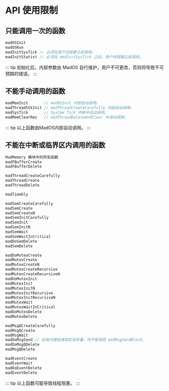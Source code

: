 # API 使用限制

## 只能调用一次的函数
```c
madOSInit
madOSRun
madInitSysTick // 必须在用户线程建立前调用。
madInitStatist // 必须在 madInitSysTick 之后，用户线程建立前调用。
```
::: tip
初始化后，内部参数由 MadOS 自行维护，用户不可更改，否则将导致不可预期的错误。
:::

## 不能手动调用的函数
```c
madMemInit       // madOSInit 内部自动调用。
madThreadStkInit // madThreadCreateCarefully 内部自动调用。
madSysTick       // System Tick 中断中自动调用。
madMemClearRes   // madThreadDeleteAndClear 中自动调用。
```
::: tip
以上函数由MadOS内部自动调用。
:::

## 不能在中断或临界区内调用的函数
```c
MadMemory 模块中的所有函数
madFBufferCreate
madFBufferDelete

madThreadCreateCarefully
madThreadCreate
madThreadDelete

madTimeDly

madSemCreateCarefully
madSemCreate
madSemCreateN
madSemInitCarefully
madSemInit
madSemInitN
madSemWait
madSemWaitInCritical
madDoSemDelete
madSemDelete

madDoMutexCreate
madMutexCreate
madMutexCreateN
madMutexCreateRecursive
madMutexCreateRecursiveN
madDoMutexInit
madMutexInit
madMutexInitN
madMutexInitRecursive
madMutexInitRecursiveN
madMutexWait
madMutexWaitInCritical
madDoMutexDelete
madMutexDelete

madMsgQCreateCarefully
madMsgQCreate
madMsgWait
madDoMsgSend // 如有内建投递锁定信号量，则不能调用 madMsgSendBlock。
madDoMsgQDelete
madMsgQDelete

madEventCreate
madEventWait
madDoEventDelete
madEventDelete
```
::: tip
以上函数可能导致线程阻塞。
:::
